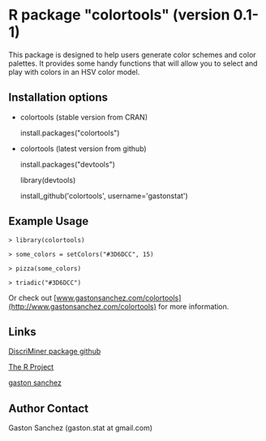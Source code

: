 R package "colortools" (version 0.1-1)
============================

This package is designed to help users generate color schemes and color palettes. It provides some handy functions that will allow you to select and play with colors in an HSV color model.

Installation options
-----------------------------
*  colortools (stable version from CRAN)

   install.packages("colortools")

*  colortools (latest version from github)

   install.packages("devtools") 

   library(devtools)
   
   install_github('colortools',  username='gastonstat')


Example Usage
-------------
    > library(colortools)

    > some_colors = setColors("#3D6DCC", 15)

    > pizza(some_colors)

    > triadic("#3D6DCC")


Or check out [www.gastonsanchez.com/colortools](http://www.gastonsanchez.com/colortools) for more information.

Links
-----
[DiscriMiner package github](http://github.com/gastonstat/colortools)

[The R Project](http://www.r-project.org/)

[gaston sanchez](http://www.gastonsanchez.com)


Author Contact
--------------
Gaston Sanchez (gaston.stat at gmail.com)
